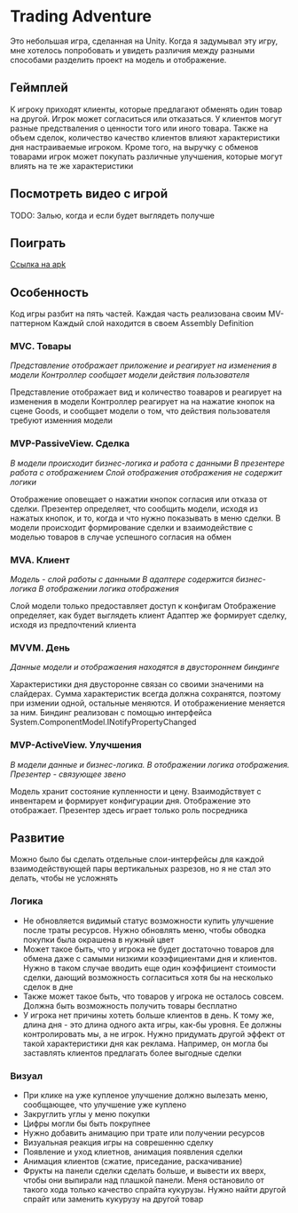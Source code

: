 # Trading Adventure
Это небольшая игра, сделанная на Unity.
Когда я задумывал эту игру, мне хотелось попробовать и увидеть различия между разными способами разделить проект на модель и отображение.

## Геймплей
К игроку приходят клиенты, которые предлагают обменять один товар на другой. 
Игрок может согласиться или отказаться.
У клиентов могут разные предстваления о ценности того или иного товара.
Также на объем сделок, количество качество клиентов влияют характеристики дня настраиваемые игроком.
Кроме того, на выручку с обменов товарами игрок может покупать различные улучшения, которые могут влиять на те же характеристики

## Посмотреть видео с игрой
TODO: Залью, когда и если будет выглядеть получше

## Поиграть
[Ссылка на apk](https://drive.google.com/file/d/1fgcBvQ4RAjSvrduYUEeBH-dcXkhOlcsd/view?usp=drive_link)

## Особенность
Код игры разбит на пять частей. Каждая часть реализована своим MV-паттерном
Каждый слой находится в своем Assembly Definition

### MVC. Товары
_Представление отображает приложение и реагирует на изменения в модели
Контроллер сообщает модели действия пользователя_

Представление отображает вид и количество тоаваров и реагирует на изменения в модели
Контроллер реагирует на на нажатие кнопок на сцене Goods, и сообщает модели о том, что действия пользователя требуют изменния модели

### MVP-PassiveView. Сделка
_В модели происходит бизнес-логика и работа с данными
В презентере работа с отображением
Слой отображения отображения не содержит логики_

Отображение оповещает о нажатии кнопок согласия или отказа от сделки.
Презентер определяет, что сообщить модели, исходя из нажатых кнопок, и то, когда и что нужно показывать в меню сделки.
В модели происходит формирование сделки и взаимодействие с моделью товаров в случае успешного согласия на обмен

### MVA. Клиент
_Модель - слой работы с данными
В адаптере содержится бизнес-логика
В отображении логика отображения_

Слой модели только предоставляет доступ к конфигам
Отображение определяет, как будет выглядеть клиент
Адаптер же формирует сделку, исходя из предпочтений клиента

### MVVM. День
_Данные модели и отображаения находятся в двустороннем биндинге_

Характеристики дня двусторонне связан со своими значеними на слайдерах. 
Сумма характеристик всегда должна сохранятся, поэтому при измении одной, остальные меняются. И отображениение меняется за ним.
Биндинг реализован с помощью интерфейса System.ComponentModel.INotifyPropertyChanged

### MVP-ActiveView. Улучшения
_В модели данные и бизнес-логика. В отображении логика отображения. Презентер - связующее звено_

Модель хранит состояние купленности и цену. Взаимодйствует с инвентарем и формирует конфигурации дня. 
Отображение это отображает. Презентер здесь играет только роль посредника

## Развитие
Можно было бы сделать отдельные слои-интерфейсы для каждой взаимодействующей пары вертикальных разрезов, но я не стал это делать, чтобы не усложнять

### Логика
- Не обновляется видимый статус возможности купить улучшение после траты ресурсов. Нужно обновлять меню, чтобы обводка покупки была окрашена в нужный цвет
- Может такое быть, что у игрока не будет достаточно товаров для обмена даже с самыми низкими коээфициентами дня и клиентов. Нужно в таком случае вводить еще один коэффициент стоимости сделки, дающий возможность согласиться хотя бы на несколько сделок в дне
- Также может такое быть, что товаров у игрока не осталось совсем. Должна быть возможность получить товары бесплатно
- У игрока нет причины хотеть больше клиентов в день. К тому же, длина дня - это длина одного акта игры, как-бы уровня. Ее должны контролировать мы, а не игрок. Нужно придумать другой эффект от такой характеристики дня как реклама. Например, он могла бы заставлять клиентов предлагать более выгодные сделки 


### Визуал
- При клике на уже купленое улучшение должно вылезать меню, сообщающее, что улучшение уже куплено
- Закруглить углы у меню покупки
- Цифры могли бы быть покрупнее
- Нужно добавить анимацию при трате или получении ресурсов
- Визуальная реакция игры на соврешенню сделку
- Появление и уход клиетнов, анимация появления сделки
- Анимация клиентов (сжатие, приседание, раскачивание)
- Фрукты на панели сделки сделать больше, и вывести их вверх, чтобы они выпирали над плашкой панели. Меня остановило от такого хода только качество спрайта кукурузы. Нужно найти другой спрайт или заменить кукурузу на другой товар
